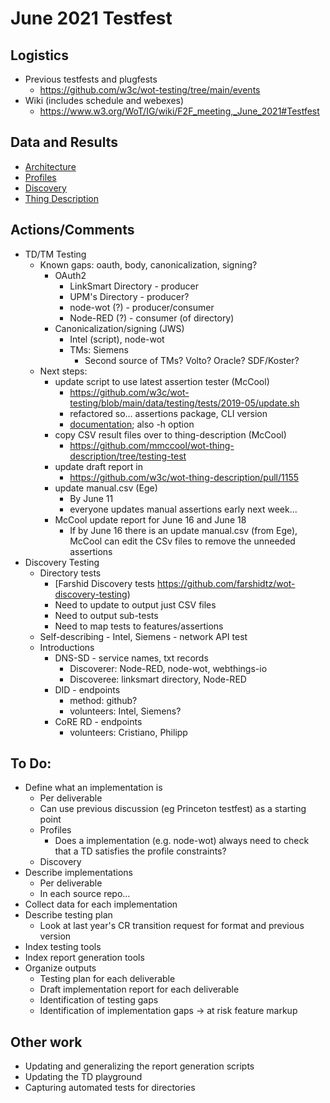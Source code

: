 # June 2021 Testfest

## Logistics
* Previous testfests and plugfests
    - https://github.com/w3c/wot-testing/tree/main/events
* Wiki (includes schedule and webexes)
    - https://www.w3.org/WoT/IG/wiki/F2F_meeting,_June_2021#Testfest

## Data and Results
* [Architecture](Architecture)
* [Profiles](Profiles)
* [Discovery](Discovery)
* [Thing Description](TD)

## Actions/Comments
* TD/TM Testing
   - Known gaps: oauth, body, canonicalization, signing?
       - OAuth2
           - LinkSmart Directory - producer
           - UPM's Directory - producer? 
           - node-wot (?) - producer/consumer
           - Node-RED (?) - consumer (of directory)
       - Canonicalization/signing (JWS)
           - Intel (script), node-wot
           - TMs: Siemens
               - Second source of TMs? Volto? Oracle? SDF/Koster?
  - Next steps: 
      - update script to use latest assertion tester (McCool)
          - https://github.com/w3c/wot-testing/blob/main/data/testing/tests/2019-05/update.sh
          - refactored so... assertions package, CLI version
          - [documentation](https://github.com/mmccool/wot-thing-description/tree/testing-test ); also -h option
     - copy CSV result files over to thing-description (McCool)
          - https://github.com/mmccool/wot-thing-description/tree/testing-test
     - update draft report in 
          - https://github.com/w3c/wot-thing-description/pull/1155
     - update manual.csv (Ege) 
          - By June 11
          - everyone updates manual assertions early next week...
     - McCool update report for June 16 and June 18
          - If by June 16 there is an update manual.csv (from Ege), McCool can edit the CSv files to remove the unneeded assertions
* Discovery Testing
    - Directory tests 
        - [Farshid Discovery tests https://github.com/farshidtz/wot-discovery-testing)
        - Need to update to output just CSV files
        - Need to output sub-tests
        - Need to map tests to features/assertions
    - Self-describing - Intel, Siemens - network API test
    - Introductions
        - DNS-SD - service names, txt records
            - Discoverer: Node-RED, node-wot, webthings-io
            - Discoveree: linksmart directory, Node-RED
        - DID - endpoints
            - method: github?
            - volunteers: Intel, Siemens?
        - CoRE RD - endpoints
            - volunteers: Cristiano, Philipp
    
## To Do:
* Define what an implementation is
    - Per deliverable
    - Can use previous discussion (eg Princeton testfest) as a starting point
    - Profiles
         - Does a implementation (e.g. node-wot) always need to check that a TD satisfies the profile constraints?
    - Discovery
* Describe implementations
    - Per deliverable
    - In each source repo...
* Collect data for each implementation
* Describe testing plan
    - Look at last year's CR transition request for format and previous version
* Index testing tools
* Index report generation tools
* Organize outputs
    - Testing plan for each deliverable
    - Draft implementation report for each deliverable
    - Identification of testing gaps
    - Identification of implementation gaps -> at risk feature markup

## Other work
* Updating and generalizing the report generation scripts
* Updating the TD playground
* Capturing automated tests for directories
